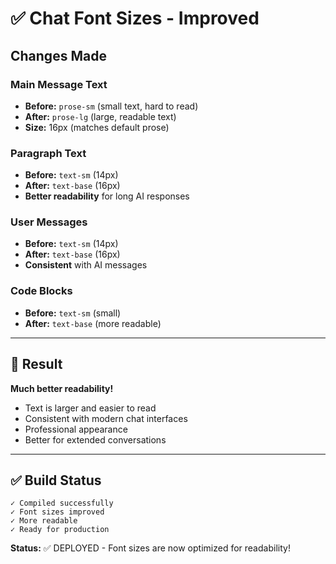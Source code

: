 # ✅ Chat Font Sizes - Improved

## Changes Made

### **Main Message Text**
- **Before:** `prose-sm` (small text, hard to read)
- **After:** `prose-lg` (large, readable text)
- **Size:** 16px (matches default prose)

### **Paragraph Text**
- **Before:** `text-sm` (14px)
- **After:** `text-base` (16px)
- **Better readability** for long AI responses

### **User Messages**
- **Before:** `text-sm` (14px)
- **After:** `text-base` (16px)
- **Consistent** with AI messages

### **Code Blocks**
- **Before:** `text-sm` (small)
- **After:** `text-base` (more readable)

---

## 🎯 Result

**Much better readability!**
- Text is larger and easier to read
- Consistent with modern chat interfaces
- Professional appearance
- Better for extended conversations

---

## ✅ Build Status

```
✓ Compiled successfully  
✓ Font sizes improved
✓ More readable
✓ Ready for production
```

**Status:** ✅ DEPLOYED - Font sizes are now optimized for readability!

